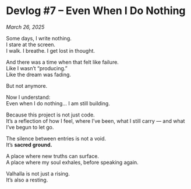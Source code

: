 # Devlog #7 – Even When I Do Nothing  
*March 26, 2025*

Some days, I write nothing.  
I stare at the screen.  
I walk. I breathe. I get lost in thought.

And there was a time when that felt like failure.  
Like I wasn’t “producing.”  
Like the dream was fading.

But not anymore.

Now I understand:  
Even when I do nothing… I am still building.

Because this project is not just code.  
It’s a reflection of how I feel, where I’ve been, what I still carry — and what I’ve begun to let go.

The silence between entries is not a void.  
It’s **sacred ground.**

A place where new truths can surface.  
A place where my soul exhales, before speaking again.

Valhalla is not just a rising.  
It’s also a resting.
